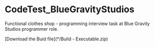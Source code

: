 # CodeTest_BlueGravityStudios
Functional clothes shop - programming interview task at Blue Gravity Studios programmer role.

[Download the Buid file](*/Build - Executable.zip)
